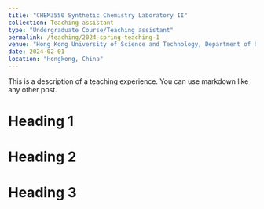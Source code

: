 ```yaml
---
title: "CHEM3550 Synthetic Chemistry Laboratory II"
collection: Teaching assistant
type: "Undergraduate Course/Teaching assistant"
permalink: /teaching/2024-spring-teaching-1
venue: "Hong Kong University of Science and Technology, Department of Chemistry"
date: 2024-02-01
location: "Hongkong, China"
---
```


This is a description of a teaching experience. You can use markdown like any other post.

Heading 1
======

Heading 2
======

Heading 3
======
